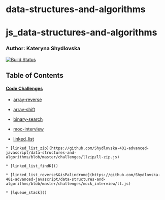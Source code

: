 # data-structures-and-algorithms

# js_data-structures-and-algorithms

### Author: Kateryna Shydlovska

[![Build Status](https://www.travis-ci.com/alvian-401-advanced-javascript/data-structures-and-algorithms.svg?branch=master)](https://www.travis-ci.com/alvian-401-advanced-javascript/data-structures-and-algorithms)

## Table of Contents

#### [Code Challenges](https://github.com/Shydlovska-401-advanced-javascript/data-structures-and-algorithms)

   * [array-reverse](https://github.com/Shydlovska-401-advanced-javascript/data-structures-and-algorithms/blob/master/challenges/arraReverse/array-reveverse.js)

   * [array-shift](https://github.com/Shydlovska-401-advanced-javascript/data-structures-and-algorithms/blob/master/challenges/arrayShift/array-shift.js)

   * [binary-search](https://github.com/Shydlovska-401-advanced-javascript/data-structures-and-algorithms/blob/master/challenges/arrayBinarySearch/array-binary-search.js)

   * [moc-interview](https://github.com/Shydlovska-401-advanced-javascript/data-structures-and-algorithms/blob/master/challenges/mock_interview/matrix.js)

   * [linked_list](https://github.com/Shydlovska-401-advanced-javascript/data-structures-and-algorithms/blob/master/data-Structures/linked-list.js)

    * [linked_list_zip](https://github.com/Shydlovska-401-advanced-javascript/data-structures-and-algorithms/blob/master/challenges/llzip/ll-zip.js)

    * [linked_list_findK]()

    * [linked_list_reverse&&isPalindrome](https://github.com/Shydlovska-401-advanced-javascript/data-structures-and-algorithms/blob/master/challenges/mock_interview/ll.js)

    * [lqueue_stack]()








  
